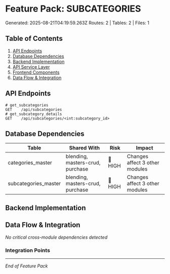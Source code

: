 # Feature Pack: SUBCATEGORIES
Generated: 2025-08-21T04:19:59.263Z
Routes: 2 | Tables: 2 | Files: 1

## Table of Contents
1. [API Endpoints](#api-endpoints)
2. [Database Dependencies](#database-dependencies)
3. [Backend Implementation](#backend-implementation)
4. [API Service Layer](#api-service-layer)
5. [Frontend Components](#frontend-components)
6. [Data Flow & Integration](#data-flow--integration)

## API Endpoints
```
# get_subcategories
GET    /api/subcategories
# get_subcategory_details
GET    /api/subcategories/<int:subcategory_id>
```

## Database Dependencies
| Table | Shared With | Risk | Impact |
|-------|-------------|------|--------|
| categories_master | blending, masters-crud, purchase | 🔴 HIGH | Changes affect 3 other modules |
| subcategories_master | blending, masters-crud, purchase | 🔴 HIGH | Changes affect 3 other modules |

## Backend Implementation

## Data Flow & Integration
*No critical cross-module dependencies detected*

### Integration Points

---
*End of Feature Pack*